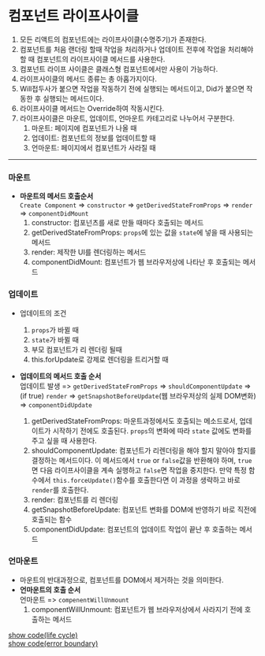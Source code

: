# 컴포넌트 라이프사이클

1. 모든 리액트의 컴포넌트에는 라이프사이클(수명주기)가 존재한다.
2. 컴포넌트를 처음 랜더링 할때 작업을 처리하거나 업데이트 전후에 작업을 처리해야할 때 컴포넌트의 라이프사이클 메서드를 사용한다.
3. 컴포넌트 라이프 사이클은 클래스형 컴포넌트에서만 사용이 가능하다.
4. 라이프사이클의 메서드 종류는 총 아홉가지이다.
5. Will접두사가 붙으면 작업을 작동하기 전에 실행되는 메서드이고, Did가 붙으면 작동한 후 실행되는 메서드이다.
6. 라이프사이클 메서드는 Override하여 작동시킨다.
7. 라이프사이클은 마운트, 업데이트, 언마운트 카테고리로 나누어서 구분한다.
    1. 마운트: 페이지에 컴포넌트가 나올 때
    2. 업데이트: 컴포넌트의 정보를 업데이트할 때
    3. 언마운트: 페이지에서 컴포넌트가 사라질 때

---

### 마운트

-   **마운트의 메서드 호출순서**  
    `Create Component` => `constructor` => `getDerivedStateFromProps` => `render` => `componentDidMount`
    1. constructor: 컴포넌츠를 새로 만들 때마다 호출되는 메서드
    2. getDerivedStateFromProps: `props`에 있는 값을 `state`에 넣을 때 사용되는 메서드
    3. render: 제작한 UI를 렌더링하는 메서드
    4. componentDidMount: 컴포넌트가 웹 브라우저상에 나타난 후 호출되는 메서드

### 업데이트

-   업데이트의 조건

    1. `props`가 바뀔 때
    2. `state`가 바뀔 때
    3. 부모 컴포넌트가 리 렌더링 될때
    4. this.forUpdate로 강제로 렌더링을 트리거할 때

-   **업데이트의 메서드 호출 순서**  
    업데이트 발생 => `getDerivedStateFromProps` => `shouldComponentUpdate` => (if true) `render` => `getSnapshotBeforeUpdate`(웹 브라우저상의 실제
    DOM변화) => `componentDidUpdate`
    1. getDerivedStateFromProps: 마운트과정에서도 호출되는 메소드로서, 업데이트가 시작하기 전에도 호출된다. `props`의 변화에 따라 `state` 값에도 변화를 주고 싶을 때 사용한다.
    2. shouldComponentUpdate: 컴포넌트가 리렌더링을 해야 할지 말아야 할지를 결정하는 메서드이다. 이 메서드에서 `true` or `false`값을 반환해야 하며, `true`면 다음 라이프사이클을 계속 실행하고 `false`면 작업을 중지한다. 만약 특정 함수에서 `this.forceUpdate()`함수를 호출한다면 이 과정을 생략하고 바로 `render`를 호출한다.
    3. render: 컴포넌트를 리 렌더링
    4. getSnapshotBeforeUpdate: 컴포넌트 변화를 DOM에 반영하기 바로 직전에 호출되는 함수
    5. componentDidUpdate: 컴포넌트의 업데이트 작업이 끝난 후 호출하는 메서드

### 언마운트

-   마운트의 반대과정으로, 컴포넌트를 DOM에서 제거하는 것을 의미한다.
-   **언마운트의 호출 순서**  
    언마운트 => `compenentWillUnmount`
    1. componentWillUnmount: 컴포넌트가 웹 브라우저상에서 사라지기 전에 호출하는 메서드

[show code(life cycle)](https://github.com/MristerWing/PrivateProject/blob/master/8.Javascript/reactExam/hello-react/src/LifeSycleSample/LifeSycleSample.js)  
[show code(error boundary)](https://github.com/MristerWing/PrivateProject/blob/master/8.Javascript/reactExam/hello-react/src/ErrorBoundary/ErrorBoundary.js)
